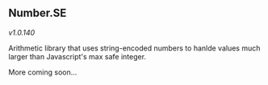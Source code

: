 
## Number.SE

*v1.0.140*

Arithmetic library that uses string-encoded numbers to hanlde values much larger than Javascript's max safe integer.

More coming soon...
